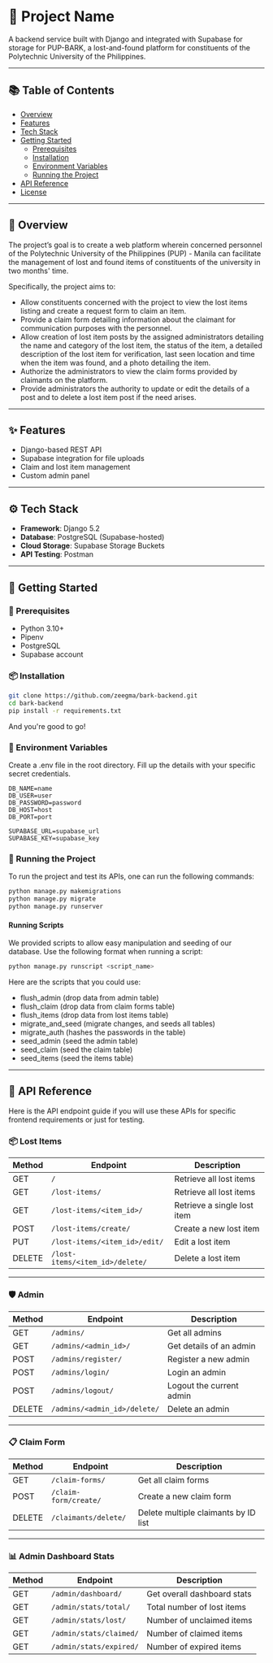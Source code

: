 # 🔗 Project Name

A backend service built with Django and integrated with Supabase for storage for PUP-BARK, a lost-and-found platform for constituents of the Polytechnic University of the Philippines.

---

## 📚 Table of Contents

- [Overview](#overview)
- [Features](#features)
- [Tech Stack](#tech-stack)
- [Getting Started](#getting-started)
  - [Prerequisites](#prerequisites)
  - [Installation](#installation)
  - [Environment Variables](#environment-variables)
  - [Running the Project](#running-the-project)
- [API Reference](#api-reference)
- [License](#license)

---

## 📝 Overview

The project’s goal is to create a web platform wherein concerned personnel of the Polytechnic University of the Philippines (PUP) - Manila can facilitate the management of lost and found items of constituents of the university in two months' time. 

Specifically, the project aims to: 
- Allow constituents concerned with the project to view the lost items listing and create a 
request form to claim an item. 
- Provide a claim form detailing information about the claimant for communication purposes 
with the personnel. 
- Allow creation of lost item posts by the assigned administrators detailing the name and 
category of the lost item, the status of the item, a detailed description of the lost item for 
verification, last seen location and time when the item was found, and a photo detailing the 
item. 
- Authorize the administrators to view the claim forms provided by claimants on the platform. 
- Provide administrators the authority to update or edit the details of a post and to delete a lost 
item post if the need arises.

---

## ✨ Features

- Django-based REST API
- Supabase integration for file uploads
- Claim and lost item management
- Custom admin panel

---

## ⚙️ Tech Stack

- **Framework**: Django 5.2
- **Database**: PostgreSQL (Supabase-hosted)
- **Cloud Storage**: Supabase Storage Buckets
- **API Testing**: Postman

---

## 🚀 Getting Started

### 🧰 Prerequisites

- Python 3.10+
- Pipenv
- PostgreSQL
- Supabase account

### 📦 Installation

```bash
git clone https://github.com/zeegma/bark-backend.git
cd bark-backend
pip install -r requirements.txt
```
And you're good to go!

### 🎄 Environment Variables
Create a .env file in the root directory. Fill up the details with your specific secret credentials.

```.env
DB_NAME=name
DB_USER=user
DB_PASSWORD=password
DB_HOST=host
DB_PORT=port

SUPABASE_URL=supabase_url
SUPABASE_KEY=supabase_key
```

### 🏁 Running the Project
To run the project and test its APIs, one can run the following commands:

```bash
python manage.py makemigrations
python manage.py migrate
python manage.py runserver
```

#### Running Scripts
We provided scripts to allow easy manipulation and seeding of our database. Use the following format when running a script:

```bash
python manage.py runscript <script_name>
```

Here are the scripts that you could use:
- flush_admin (drop data from admin table)
- flush_claim (drop data from claim forms table)
- flush_items (drop data from lost items table)
- migrate_and_seed (migrate changes, and seeds all tables)
- migrate_auth (hashes the passwords in the table)
- seed_admin (seed the admin table)
- seed_claim (seed the claim table)
- seed_items (seed the items table)

---

## 🔌 API Reference
Here is the API endpoint guide if you will use these APIs for specific frontend requirements or just for testing.
### 📦 Lost Items

| Method | Endpoint                             | Description                    |
|--------|--------------------------------------|--------------------------------|
| GET    | `/`                                  | Retrieve all lost items        |
| GET    | `/lost-items/`                       | Retrieve all lost items        |
| GET    | `/lost-items/<item_id>/`             | Retrieve a single lost item    |
| POST   | `/lost-items/create/`                | Create a new lost item         |
| PUT    | `/lost-items/<item_id>/edit/`        | Edit a lost item               |
| DELETE | `/lost-items/<item_id>/delete/`      | Delete a lost item             |

---

### 🛡️ Admin

| Method | Endpoint                             | Description                    |
|--------|--------------------------------------|--------------------------------|
| GET    | `/admins/`                           | Get all admins                 |
| GET    | `/admins/<admin_id>/`                | Get details of an admin        |
| POST   | `/admins/register/`                  | Register a new admin           |
| POST   | `/admins/login/`                     | Login an admin                 |
| POST   | `/admins/logout/`                    | Logout the current admin       |
| DELETE | `/admins/<admin_id>/delete/`         | Delete an admin                |

---

### 📋 Claim Form

| Method | Endpoint                             | Description                          |
|--------|--------------------------------------|--------------------------------------|
| GET    | `/claim-forms/`                      | Get all claim forms                  |
| POST   | `/claim-form/create/`                | Create a new claim form              |
| DELETE | `/claimants/delete/`                 | Delete multiple claimants by ID list |

---

### 📊 Admin Dashboard Stats

| Method | Endpoint                             | Description                    |
|--------|--------------------------------------|--------------------------------|
| GET    | `/admin/dashboard/`                  | Get overall dashboard stats    |
| GET    | `/admin/stats/total/`                | Total number of lost items     |
| GET    | `/admin/stats/lost/`                 | Number of unclaimed items      |
| GET    | `/admin/stats/claimed/`              | Number of claimed items        |
| GET    | `/admin/stats/expired/`              | Number of expired items        |
